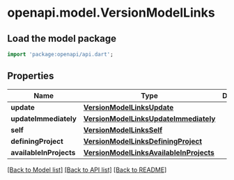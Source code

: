 # openapi.model.VersionModelLinks

## Load the model package
```dart
import 'package:openapi/api.dart';
```

## Properties
Name | Type | Description | Notes
------------ | ------------- | ------------- | -------------
**update** | [**VersionModelLinksUpdate**](VersionModelLinksUpdate.md) |  | [optional] 
**updateImmediately** | [**VersionModelLinksUpdateImmediately**](VersionModelLinksUpdateImmediately.md) |  | [optional] 
**self** | [**VersionModelLinksSelf**](VersionModelLinksSelf.md) |  | 
**definingProject** | [**VersionModelLinksDefiningProject**](VersionModelLinksDefiningProject.md) |  | [optional] 
**availableInProjects** | [**VersionModelLinksAvailableInProjects**](VersionModelLinksAvailableInProjects.md) |  | 

[[Back to Model list]](../README.md#documentation-for-models) [[Back to API list]](../README.md#documentation-for-api-endpoints) [[Back to README]](../README.md)


